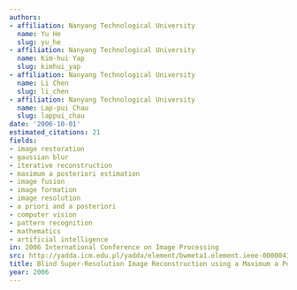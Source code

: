 ```yaml
---
authors:
- affiliation: Nanyang Technological University
  name: Yu He
  slug: yu_he
- affiliation: Nanyang Technological University
  name: Kim-hui Yap
  slug: kimhui_yap
- affiliation: Nanyang Technological University
  name: Li Chen
  slug: li_chen
- affiliation: Nanyang Technological University
  name: Lap-pui Chau
  slug: lappui_chau
date: '2006-10-01'
estimated_citations: 21
fields:
- image restoration
- gaussian blur
- iterative reconstruction
- maximum a posteriori estimation
- image fusion
- image formation
- image resolution
- a priori and a posteriori
- computer vision
- pattern recognition
- mathematics
- artificial intelligence
in: 2006 International Conference on Image Processing
src: http://yadda.icm.edu.pl/yadda/element/bwmeta1.element.ieee-000004106883
title: Blind Super-Resolution Image Reconstruction using a Maximum a Posteriori Estimation
year: 2006
---
```

